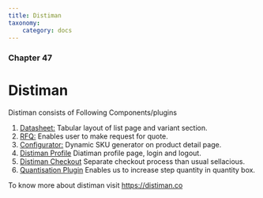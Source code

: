 ```yaml
---
title: Distiman
taxonomy:
    category: docs
---
```


### Chapter 47

# Distiman

Distiman consists of Following Components/plugins 

1. [Datasheet:](https://www.sellacious.com/documentation-v2#/learn/distiman/datasheet-component) Tabular layout of list page and variant section.
2. [RFQ:](https://www.sellacious.com/documentation-v2#/learn/distiman/rfq) Enables user to make request for quote.
3. [Configurator:](https://www.sellacious.com/documentation-v2#/learn/distiman/configurator) Dynamic SKU generator on product detail page.
4. [Distiman Profile](https://www.sellacious.com/documentation-v2#/learn/distiman/distiman-profile) Diatiman profile page, login and logout.
5. [Distiman Checkout](https://www.sellacious.com/documentation-v2#/learn/distiman/distiman-checkout) Separate checkout process than usual sellacious.
6. [Quantisation Plugin](https://www.sellacious.com/documentation-v2#/learn/distiman/quantisation-plugin) Enables us to increase step quantity in quantity box.

To know more about distiman visit https://distiman.co